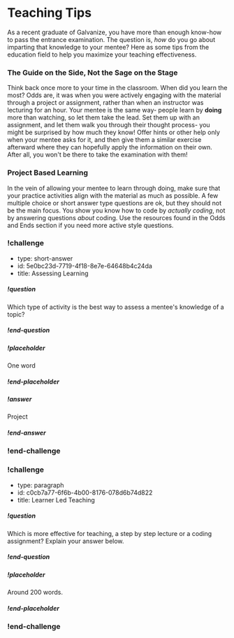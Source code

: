 # Teaching Tips

As a recent graduate of Galvanize, you have more than enough know-how to pass the entrance examination. The question is, _how_ do you go about imparting that knowledge to your mentee? Here as some tips from the education field to help you maximize your teaching effectiveness.

### The Guide on the Side, Not the Sage on the Stage

Think back once more to your time in the classroom. When did you learn the most? Odds are, it was when you were actively engaging with the material through a project or assignment, rather than when an instructor was lecturing for an hour. Your mentee is the same way- people learn by **doing** more than watching, so let them take the lead. Set them up with an assignment, and let them walk you through their thought process- you might be surprised by how much they know! Offer hints or other help only when your mentee asks for it, and then give them a similar exercise afterward where they can hopefully apply the information on their own. After all, you won't be there to take the examination with them!

### Project Based Learning

In the vein of allowing your mentee to learn through doing, make sure that your practice activities align with the material as much as possible. A few multiple choice or short answer type questions are ok, but they should not be the main focus. You show you know how to code by _actually coding_, not by answering questions _about_ coding. Use the resources found in the Odds and Ends section if you need more active style questions.

<!-- >>>>>>>>>>>>>>>>>>>>>> BEGIN CHALLENGE >>>>>>>>>>>>>>>>>>>>>> -->
<!-- Replace everything in square brackets [] and remove brackets  -->

### !challenge

* type: short-answer
* id: 5e0bc23d-7719-4f18-8e7e-64648b4c24da
* title: Assessing Learning
<!-- * points: [1] (optional, the number of points for scoring as a checkpoint) -->
<!-- * topics: [python, pandas] (optional the topics for analyzing points) -->

##### !question

Which type of activity is the best way to assess a mentee's knowledge of a topic?

##### !end-question

##### !placeholder

One word

##### !end-placeholder

##### !answer

Project

##### !end-answer

<!-- other optional sections -->
<!-- !hint - !end-hint (markdown, hidden, students click to view) -->
<!-- !rubric - !end-rubric (markdown, instructors can see while scoring a checkpoint) -->
<!-- !explanation - !end-explanation (markdown, students can see after answering correctly) -->

### !end-challenge

<!-- ======================= END CHALLENGE ======================= -->

<!-- >>>>>>>>>>>>>>>>>>>>>> BEGIN CHALLENGE >>>>>>>>>>>>>>>>>>>>>> -->
<!-- Replace everything in square brackets [] and remove brackets  -->

### !challenge

* type: paragraph
* id: c0cb7a77-6f6b-4b00-8176-078d6b74d822
* title: Learner Led Teaching
<!-- * points: [1] (optional, the number of points for scoring as a checkpoint) -->
<!-- * topics: [python, pandas] (optional the topics for analyzing points) -->

##### !question

Which is more effective for teaching, a step by step lecture or a coding assignment? Explain your answer below.

##### !end-question

##### !placeholder

Around 200 words.

##### !end-placeholder

<!-- other optional sections -->
<!-- !hint - !end-hint (markdown, hidden, students click to view) -->
<!-- !rubric - !end-rubric (markdown, instructors can see while scoring a checkpoint) -->
<!-- !explanation - !end-explanation (markdown, students can see after answering correctly) -->

### !end-challenge

<!-- ======================= END CHALLENGE ======================= -->